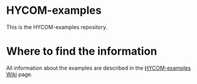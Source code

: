 # HYCOM-examples

This is the HYCOM-examples repository.

# Where to find the information

All information about the examples are described in the [HYCOM-examples Wiki](https://github.com/HYCOM/HYCOM-examples/wiki) page. 
